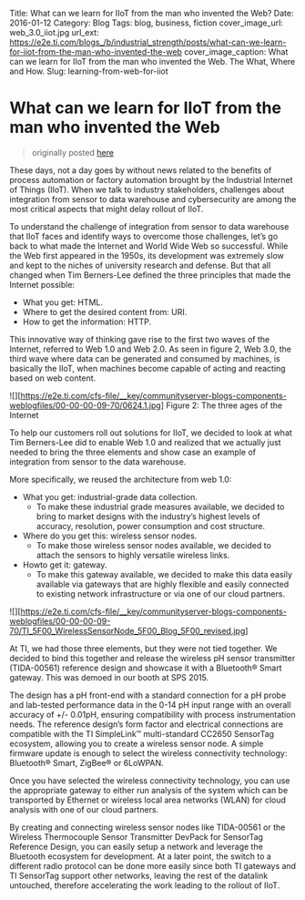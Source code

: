Title: What can we learn for IIoT from the man who invented the Web?
Date: 2016-01-12
Category: Blog
Tags: blog, business, fiction
cover_image_url: web_3.0_iiot.jpg
url_ext: https://e2e.ti.com/blogs_/b/industrial_strength/posts/what-can-we-learn-for-iiot-from-the-man-who-invented-the-web
cover_image_caption: What can we learn for IIoT from the man who invented the Web. The What, Where and How.
Slug: learning-from-web-for-iiot

# What can we learn for IIoT from the man who invented the Web

> originally posted [here](https://e2e.ti.com/blogs_/b/industrial_strength/posts/what-can-we-learn-for-iiot-from-the-man-who-invented-the-web)

These days, not a day goes by without news related to the benefits of process automation or factory automation brought by the Industrial Internet of Things (IIoT). When we talk to industry stakeholders, challenges about integration from sensor to data warehouse and cybersecurity are among the most critical aspects that might delay rollout of IIoT.

To understand the challenge of integration from sensor to data warehouse that IIoT faces and identify ways to overcome those challenges, let’s go back to what made the Internet and World Wide Web so successful. While the Web first appeared in the 1950s, its development was extremely slow and kept to the niches of university research and defense. But that all changed when Tim Berners-Lee defined the three principles that made the Internet possible:

* What you get: HTML.
* Where to get the desired content from: URI.
* How to get the information: HTTP.

This innovative way of thinking gave rise to the first two waves of the Internet, referred to Web 1.0 and Web 2.0. As seen in figure 2, Web 3.0, the third wave where data can be generated and consumed by machines, is basically the IIoT, when machines become capable of acting and reacting based on web content.

 
![][https://e2e.ti.com/cfs-file/__key/communityserver-blogs-components-weblogfiles/00-00-00-09-70/0624.1.jpg]
Figure 2: The three ages of the Internet

To help our customers roll out solutions for IIoT, we decided to look at what Tim Berners-Lee did to enable Web 1.0 and realized that we actually just needed to bring the three elements and show case an example of integration from sensor to the data warehouse.

More specifically, we reused the architecture from web 1.0: 

* What you get: industrial-grade data collection.
    * To make these industrial grade measures available, we decided to bring to market designs with the industry’s highest levels of accuracy, resolution, power consumption and cost structure.
* Where do you get this: wireless sensor nodes.
    * To make those wireless sensor nodes available, we decided to attach the sensors to highly versatile wireless links.
* Howto get it: gateway.
    * To make this gateway available, we decided to make this data easily available via gateways that are highly flexible and easily connected to existing network infrastructure or via one of our cloud partners.

![][https://e2e.ti.com/cfs-file/__key/communityserver-blogs-components-weblogfiles/00-00-00-09-70/TI_5F00_WirelessSensorNode_5F00_Blog_5F00_revised.jpg]

At TI, we had those three elements, but they were not tied together. We decided to bind this together and release the wireless pH sensor transmitter (TIDA-00561) reference design and showcase it with a Bluetooth® Smart gateway. This was demoed in our booth at SPS 2015.

The design has a pH front-end with a standard connection for a pH probe and lab-tested performance data in the 0-14 pH input range with an overall accuracy of +/- 0.01pH, ensuring compatibility with process instrumentation needs. The reference design’s form factor and electrical connections are compatible with the TI SimpleLink™ multi-standard CC2650 SensorTag ecosystem, allowing you to create a wireless sensor node. A simple firmware update is enough to select the wireless connectivity technology: Bluetooth® Smart, ZigBee® or 6LoWPAN.

Once you have selected the wireless connectivity technology, you can use the appropriate gateway to either run analysis of the system which can be transported by Ethernet or wireless local area networks (WLAN) for cloud analysis with one of our cloud partners.

By creating and connecting wireless sensor nodes like TIDA-00561 or the Wireless Thermocouple Sensor Transmitter DevPack for SensorTag Reference Design, you can easily setup a network and leverage the Bluetooth ecosystem for development. At a later point, the switch to a different radio protocol can be done more easily since both TI gateways and TI SensorTag support other networks, leaving the rest of the datalink untouched, therefore accelerating the work leading to the rollout of IIoT.
